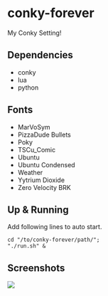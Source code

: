 # conky-forever

My Conky Setting! 

## Dependencies

* conky
* lua
* python

## Fonts

* MarVoSym
* PizzaDude Bullets
* Poky
* TSCu_Comic
* Ubuntu
* Ubuntu Condensed
* Weather
* Yytrium Dioxide
* Zero Velocity BRK


## Up & Running
Add following lines to auto start.

    cd "/to/conky-forever/path/";
    "./run.sh" &


## Screenshots

![](https://lh6.googleusercontent.com/-HOfhuZokmgA/UDhp_9WSI8I/AAAAAAAACfo/mOW9NBconOg/s800/screenshot.png)
